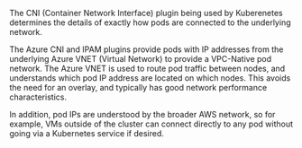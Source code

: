 The CNI (Container Network Interface) plugin being used by Kuberenetes determines the details of exactly how pods are connected to the underlying network.

The Azure CNI and IPAM plugins provide pods with IP addresses from the underlying Azure VNET (Virtual Network) to provide a VPC-Native pod network. The Azure VNET is used to route pod traffic between nodes, and understands which pod IP address are located on which nodes. This avoids the need for an overlay, and typically has good network performance characteristics.

In addition, pod IPs are understood by the broader AWS network, so for example, VMs outside of the cluster can connect directly to any pod without going via a Kubernetes service if desired.
